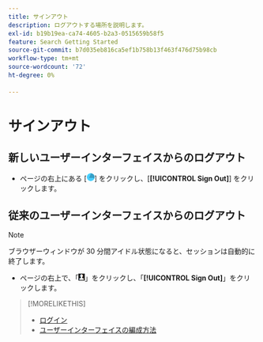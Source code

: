 ```yaml
---
title: サインアウト
description: ログアウトする場所を説明します。
exl-id: b19b19ea-ca74-4605-b2a3-0515659b58f5
feature: Search Getting Started
source-git-commit: b7d035eb816ca5ef1b758b13f463f476d75b98cb
workflow-type: tm+mt
source-wordcount: '72'
ht-degree: 0%

---
```


# サインアウト

## 新しいユーザーインターフェイスからのログアウト

* ページの右上にある [![Account](/help/search-social-commerce/assets/account.png "Account")] をクリックし、[**[!UICONTROL Sign Out]**] をクリックします。

## 従来のユーザーインターフェイスからのログアウト

>[!NOTE]
>
>ブラウザーウィンドウが 30 分間アイドル状態になると、セッションは自動的に終了します。

* ページの右上で、「![ ユーザープロファイル ](/help/search-social-commerce/assets/user-profile.png " ユーザープロファイル ")」をクリックし、「**[!UICONTROL Sign Out]**」をクリックします。

>[!MORELIKETHIS]
>
>* [ ログイン ](sign-in.md)
>* [ ユーザーインターフェイスの編成方法 ](user-interface.md)
